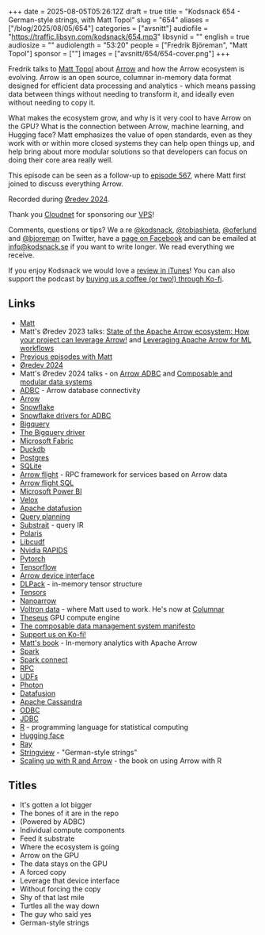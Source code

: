 +++
date = 2025-08-05T05:26:12Z
draft = true
title = "Kodsnack 654 - German-style strings, with Matt Topol"
slug = "654"
aliases = ["/blog/2025/08/05/654"]
categories = ["avsnitt"]
audiofile = "https://traffic.libsyn.com/kodsnack/654.mp3"
libsynid = ""
english = true
audiosize = ""
audiolength = "53:20"
people = ["Fredrik Björeman", "Matt Topol"]
sponsor = [""]
images = ["avsnitt/654/654-cover.png"]
+++

Fredrik talks to [Matt Topol](https://github.com/zeroshade) about [Arrow](https://arrow.apache.org/) and how the Arrow ecosystem is evolving. Arrow is an open source, columnar in-memory data format designed for efficient data processing and analytics - which means passing data between things without needing to transform it, and ideally even without needing to copy it.

What makes the ecosystem grow, and why is it very cool to have Arrow on the GPU? What is the connection between Arrow, machine learning, and Hugging face? Matt emphasizes the value of open standards, even as they work with or within more closed systems they can help open things up, and help bring about more modular solutions so that developers can focus on doing their core area really well.

This episode can be seen as a follow-up to [episode 567](https://kodsnack.se/567/), where Matt first joined to discuss everything Arrow.

Recorded during [Øredev 2024](https://archive.oredev.org/2024/#/).

Thank you [Cloudnet](http://www.cloudnet.se) for sponsoring our [VPS](http://en.wikipedia.org/wiki/Virtual_private_server)!

Comments, questions or tips? We a	re [@kodsnack](https://www.twitter.com/kodsnack), [@tobiashieta](https://www.twitter.com/tobiashieta), [@oferlund](https://twitter.com/oferlund) and [@bjoreman](https://www.twitter.com/bjoreman) on Twitter, have a [page on Facebook](https://www.facebook.com/kodsnack) and can be emailed at [info@kodsnack.se](mailto:info@kodsnack.se) if you want to write longer. We read everything we receive.

If you enjoy Kodsnack we would love a [review in iTunes](http://itunes.apple.com/se/podcast/kodsnack/id561631498?l=en)! You can also support the podcast by <a href="https://ko-fi.com/kodsnack" rel="payment">buying us a coffee (or two!) through Ko-fi</a>.

## Links ##
* [Matt](https://github.com/zeroshade)
* Matt's Øredev 2023 talks: [State of the Apache Arrow ecosystem: How your project can leverage Arrow!](https://www.youtube.com/watch?v=CEdbHXBPXHk&list=PLOUKmSqExtAH0k42evc9j3fiqfgHu00Cf&index=68) and [Leveraging Apache Arrow for ML workflows](https://www.youtube.com/watch?v=dSgvht0RMzk&list=PLOUKmSqExtAH0k42evc9j3fiqfgHu00Cf&index=79)
* [Previous episodes with Matt](https://kodsnack.se/people/matt-topol/)
* [Øredev 2024](https://archive.oredev.org/2024/#/)
* Matt's Øredev 2024 talks - on [Arrow ADBC](https://www.youtube.com/watch?v=k8fu67y7Lrs&list=PLOUKmSqExtAFpg3krEd6CXr3uIyUgP97b&index=79) and [Composable and modular data systems](https://www.youtube.com/watch?v=JnCEn6tSdEI&list=PLOUKmSqExtAFpg3krEd6CXr3uIyUgP97b&index=73)
* [ADBC](https://arrow.apache.org/adbc/current/index.html) - Arrow database connectivity
* [Arrow](https://arrow.apache.org/)
* [Snowflake](https://www.snowflake.com/en/)
* [Snowflake drivers for ADBC](https://arrow.apache.org/adbc/main/driver/snowflake.html)
* [Bigquery](https://en.wikipedia.org/wiki/BigQuery)
* [The Bigquery driver](https://arrow.apache.org/adbc/16/r/adbcbigquery/index.html)
* [Microsoft Fabric](https://www.microsoft.com/en-us/microsoft-fabric)
* [Duckdb](https://en.wikipedia.org/wiki/DuckDB)
* [Postgres](https://en.wikipedia.org/wiki/PostgreSQL)
* [SQLite](https://en.wikipedia.org/wiki/SQLite)
* [Arrow flight](https://arrow.apache.org/docs/format/Flight.html) - RPC framework for services based on Arrow data
* [Arrow flight SQL](https://arrow.apache.org/docs/format/FlightSql.html)
* [Microsoft Power BI](https://en.wikipedia.org/wiki/Microsoft_Power_BI)
* [Velox](https://velox-lib.io/)
* [Apache datafusion](https://datafusion.apache.org/)
* [Query planning](https://en.wikipedia.org/wiki/Query_plan)
* [Substrait](https://substrait.io/) - query IR
* [Polaris](https://polaris.apache.org/)
* [Libcudf](https://docs.rapids.ai/api/libcudf/stable/)
* [Nvidia RAPIDS](https://developer.nvidia.com/rapids)
* [Pytorch](https://en.wikipedia.org/wiki/PyTorch)
* [Tensorflow](https://en.wikipedia.org/wiki/TensorFlow)
* [Arrow device interface](https://arrow.apache.org/docs/format/CDeviceDataInterface.html)
* [DLPack](https://github.com/dmlc/dlpack) - in-memory tensor structure
* [Tensors](https://en.wikipedia.org/wiki/Tensor_%28machine_learning%29)
* [Nanoarrow](https://arrow.apache.org/nanoarrow/latest/index.html)
* [Voltron data](https://voltrondata.com/) - where Matt used  to work. He's now at [Columnar](https://columnar.tech/)
* [Theseus](https://voltrondata.com/how-it-works) GPU compute engine
* [The composable data management system manifesto](https://www.vldb.org/pvldb/vol16/p2679-pedreira.pdf)
* [Support us on Ko-fi!](https://ko-fi.com/kodsnack)
* [Matt's book](https://www.packtpub.com/en-us/product/in-memory-analytics-with-apache-arrow-9781835461228) - In-memory analytics with Apache Arrow
* [Spark](https://spark.apache.org/docs/latest/index.html)
* [Spark connect](https://spark.apache.org/docs/latest/spark-connect-overview.html)
* [RPC](https://en.wikipedia.org/wiki/Remote_procedure_call)
* [UDFs](https://github.com/arrow-udf/arrow-udf)
* [Photon](https://www.databricks.com/product/photon)
* [Datafusion](https://datafusion.apache.org/)
* [Apache Cassandra](https://www.google.com/search?client=safari&rls=en&q=apache+cassandra&ie=UTF-8&oe=UTF-8)
* [ODBC](https://en.wikipedia.org/wiki/Open_Database_Connectivity)
* [JDBC](https://en.wikipedia.org/wiki/Java_Database_Connectivity)
* [R](https://en.wikipedia.org/wiki/R_%28programming_language%29)  - programming language for statistical computing
* [Hugging face](https://huggingface.co/)
* [Ray](https://www.ray.io/)
* [Stringview](https://arrow.apache.org/docs/format/Columnar.html#variable-size-binary-view-layout) - "German-style strings"
* [Scaling up with R and Arrow](https://arrowrbook.com/) - the book on using Arrow with R

## Titles ##
* It's gotten a lot bigger
* The bones of it are in the repo
* (Powered by ADBC)
* Individual compute components
* Feed it substrate
* Where the ecosystem is going
* Arrow on the GPU
* The data stays on the GPU
* A forced copy
* Leverage that device interface
* Without forcing the copy
* Shy of that last mile
* Turtles all the way down
* The guy who said yes
* German-style strings
